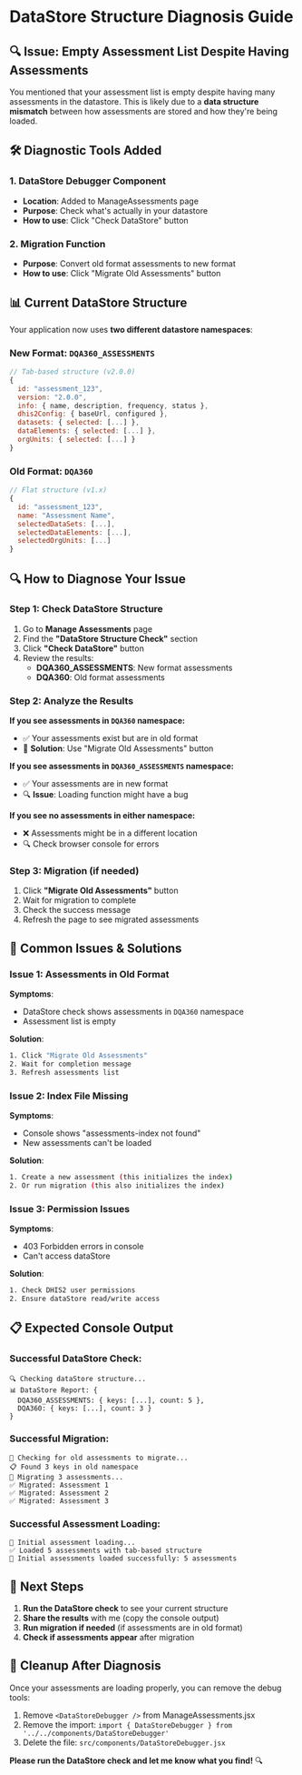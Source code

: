 # DataStore Structure Diagnosis Guide

## 🔍 **Issue: Empty Assessment List Despite Having Assessments**

You mentioned that your assessment list is empty despite having many assessments in the datastore. This is likely due to a **data structure mismatch** between how assessments are stored and how they're being loaded.

## 🛠️ **Diagnostic Tools Added**

### 1. **DataStore Debugger Component**
- **Location**: Added to ManageAssessments page
- **Purpose**: Check what's actually in your datastore
- **How to use**: Click "Check DataStore" button

### 2. **Migration Function**
- **Purpose**: Convert old format assessments to new format
- **How to use**: Click "Migrate Old Assessments" button

## 📊 **Current DataStore Structure**

Your application now uses **two different datastore namespaces**:

### **New Format: `DQA360_ASSESSMENTS`**
```javascript
// Tab-based structure (v2.0.0)
{
  id: "assessment_123",
  version: "2.0.0",
  info: { name, description, frequency, status },
  dhis2Config: { baseUrl, configured },
  datasets: { selected: [...] },
  dataElements: { selected: [...] },
  orgUnits: { selected: [...] }
}
```

### **Old Format: `DQA360`**
```javascript
// Flat structure (v1.x)
{
  id: "assessment_123",
  name: "Assessment Name",
  selectedDataSets: [...],
  selectedDataElements: [...],
  selectedOrgUnits: [...]
}
```

## 🔍 **How to Diagnose Your Issue**

### **Step 1: Check DataStore Structure**
1. Go to **Manage Assessments** page
2. Find the **"DataStore Structure Check"** section
3. Click **"Check DataStore"** button
4. Review the results:
   - **DQA360_ASSESSMENTS**: New format assessments
   - **DQA360**: Old format assessments

### **Step 2: Analyze the Results**

**If you see assessments in `DQA360` namespace:**
- ✅ Your assessments exist but are in old format
- 🔄 **Solution**: Use "Migrate Old Assessments" button

**If you see assessments in `DQA360_ASSESSMENTS` namespace:**
- ✅ Your assessments are in new format
- 🔍 **Issue**: Loading function might have a bug

**If you see no assessments in either namespace:**
- ❌ Assessments might be in a different location
- 🔍 Check browser console for errors

### **Step 3: Migration (if needed)**
1. Click **"Migrate Old Assessments"** button
2. Wait for migration to complete
3. Check the success message
4. Refresh the page to see migrated assessments

## 🚨 **Common Issues & Solutions**

### **Issue 1: Assessments in Old Format**
**Symptoms**: 
- DataStore check shows assessments in `DQA360` namespace
- Assessment list is empty

**Solution**: 
```bash
1. Click "Migrate Old Assessments"
2. Wait for completion message
3. Refresh assessments list
```

### **Issue 2: Index File Missing**
**Symptoms**: 
- Console shows "assessments-index not found"
- New assessments can't be loaded

**Solution**: 
```bash
1. Create a new assessment (this initializes the index)
2. Or run migration (this also initializes the index)
```

### **Issue 3: Permission Issues**
**Symptoms**: 
- 403 Forbidden errors in console
- Can't access dataStore

**Solution**: 
```bash
1. Check DHIS2 user permissions
2. Ensure dataStore read/write access
```

## 📋 **Expected Console Output**

### **Successful DataStore Check:**
```
🔍 Checking dataStore structure...
📊 DataStore Report: {
  DQA360_ASSESSMENTS: { keys: [...], count: 5 },
  DQA360: { keys: [...], count: 3 }
}
```

### **Successful Migration:**
```
🔄 Checking for old assessments to migrate...
📋 Found 3 keys in old namespace
🔄 Migrating 3 assessments...
✅ Migrated: Assessment 1
✅ Migrated: Assessment 2  
✅ Migrated: Assessment 3
```

### **Successful Assessment Loading:**
```
🚀 Initial assessment loading...
✅ Loaded 5 assessments with tab-based structure
🎉 Initial assessments loaded successfully: 5 assessments
```

## 🎯 **Next Steps**

1. **Run the DataStore check** to see your current structure
2. **Share the results** with me (copy the console output)
3. **Run migration if needed** (if assessments are in old format)
4. **Check if assessments appear** after migration

## 🧹 **Cleanup After Diagnosis**

Once your assessments are loading properly, you can remove the debug tools:

1. Remove `<DataStoreDebugger />` from ManageAssessments.jsx
2. Remove the import: `import { DataStoreDebugger } from '../../components/DataStoreDebugger'`
3. Delete the file: `src/components/DataStoreDebugger.jsx`

**Please run the DataStore check and let me know what you find!** 🔍